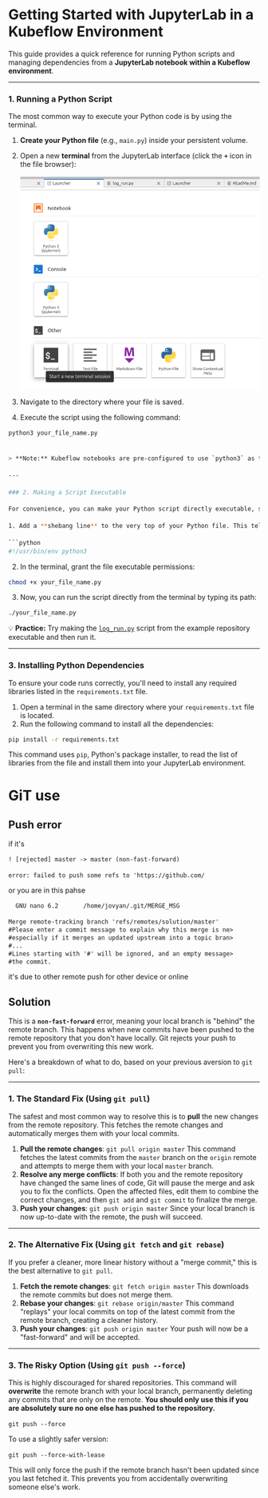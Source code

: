 # Getting Started with JupyterLab in a Kubeflow Environment

This guide provides a quick reference for running Python scripts and managing dependencies from a **JupyterLab notebook within a Kubeflow environment**.

---

### 1. Running a Python Script

The most common way to execute your Python code is by using the terminal.

1. **Create your Python file** (e.g., `main.py`) inside your persistent volume.  
2. Open a new **terminal** from the JupyterLab interface (click the **`+`** icon in the file browser):  

   ![Run Command](./terminal%20luncher.png "Open Terminal in JupyterLab")  

3. Navigate to the directory where your file is saved.  
4. Execute the script using the following command:

```bash
python3 your_file_name.py


> **Note:** Kubeflow notebooks are pre-configured to use `python3` as the standard interpreter.

---

### 2. Making a Script Executable

For convenience, you can make your Python script directly executable, similar to a shell command.

1. Add a **shebang line** to the very top of your Python file. This tells the system to use the `python3` interpreter:

```python
#!/usr/bin/env python3
```

2. In the terminal, grant the file executable permissions:

```bash
chmod +x your_file_name.py
```

3. Now, you can run the script directly from the terminal by typing its path:

```bash
./your_file_name.py
```

💡 **Practice:** Try making the [`log_run.py`](https://github.com/aymenabid-lab/kubeflowCESLab/blob/main/log_run.py) script from the example repository executable and then run it.


---

### 3. Installing Python Dependencies

To ensure your code runs correctly, you'll need to install any required libraries listed in the `requirements.txt` file.

1. Open a terminal in the same directory where your `requirements.txt` file is located.
2. Run the following command to install all the dependencies:

```bash
pip install -r requirements.txt
```

This command uses `pip`, Python's package installer, to read the list of libraries from the file and install them into your JupyterLab environment.




# GiT use
## Push error
if it's
```
! [rejected] master -> master (non-fast-forward)

error: failed to push some refs to 'https://github.com/
```

or you are in this pahse
```
  GNU nano 6.2       /home/jovyan/.git/MERGE_MSG                

Merge remote-tracking branch 'refs/remotes/solution/master'
#Please enter a commit message to explain why this merge is ne>
#especially if it merges an updated upstream into a topic bran>
#...
#Lines starting with '#' will be ignored, and an empty message>
#the commit.
```

it's due to other remote push for other device or online
## Solution
This is a **`non-fast-forward`** error, meaning your local branch is "behind" the remote branch. This happens when new commits have been pushed to the remote repository that you don't have locally. Git rejects your push to prevent you from overwriting this new work.

Here's a breakdown of what to do, based on your previous aversion to `git pull`:

***

### 1. The Standard Fix (Using `git pull`)

The safest and most common way to resolve this is to **pull** the new changes from the remote repository. This fetches the remote changes and automatically merges them with your local commits.

1.  **Pull the remote changes**:
    `git pull origin master`
    This command fetches the latest commits from the `master` branch on the `origin` remote and attempts to merge them with your local `master` branch.
2.  **Resolve any merge conflicts**:
    If both you and the remote repository have changed the same lines of code, Git will pause the merge and ask you to fix the conflicts. Open the affected files, edit them to combine the correct changes, and then `git add` and `git commit` to finalize the merge.
3.  **Push your changes**:
    `git push origin master`
    Since your local branch is now up-to-date with the remote, the push will succeed.

***

### 2. The Alternative Fix (Using `git fetch` and `git rebase`)

If you prefer a cleaner, more linear history without a "merge commit," this is the best alternative to `git pull`.

1.  **Fetch the remote changes**:
    `git fetch origin master`
    This downloads the remote commits but does not merge them.
2.  **Rebase your changes**:
    `git rebase origin/master`
    This command "replays" your local commits on top of the latest commit from the remote branch, creating a cleaner history. 
3.  **Push your changes**:
    `git push origin master`
    Your push will now be a "fast-forward" and will be accepted.

***

### 3. The Risky Option (Using `git push --force`)

This is highly discouraged for shared repositories. This command will **overwrite** the remote branch with your local branch, permanently deleting any commits that are only on the remote. **You should only use this if you are absolutely sure no one else has pushed to the repository.**

`git push --force`

To use a slightly safer version:

`git push --force-with-lease`

This will only force the push if the remote branch hasn't been updated since you last fetched it. This prevents you from accidentally overwriting someone else's work.
